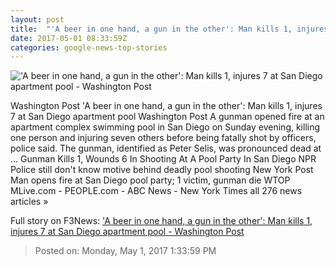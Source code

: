 ```yaml
---
layout: post
title:  "'A beer in one hand, a gun in the other': Man kills 1, injures 7 at San Diego apartment pool - Washington Post"
date: 2017-05-01 08:33:59Z
categories: google-news-top-stories
---
```


!['A beer in one hand, a gun in the other': Man kills 1, injures 7 at San Diego apartment pool - Washington Post](https://images.washingtonpost.com/?url=http://img.washingtonpost.com/news/morning-mix/wp-content/uploads/sites/21/2017/05/sandiegoframegrab.jpeg&w=1484&op=resize&opt=1&filter=antialias)

Washington Post 'A beer in one hand, a gun in the other': Man kills 1, injures 7 at San Diego apartment pool Washington Post A gunman opened fire at an apartment complex swimming pool in San Diego on Sunday evening, killing one person and injuring seven others before being fatally shot by officers, police said. The gunman, identified as Peter Selis, was pronounced dead at ... Gunman Kills 1, Wounds 6 In Shooting At A Pool Party In San Diego NPR Police still don't know motive behind deadly pool shooting New York Post Man opens fire at San Diego pool party; 1 victim, gunman die WTOP MLive.com - PEOPLE.com - ABC News - New York Times all 276 news articles »


Full story on F3News: ['A beer in one hand, a gun in the other': Man kills 1, injures 7 at San Diego apartment pool - Washington Post](http://www.f3nws.com/n/DQmZUB)

> Posted on: Monday, May 1, 2017 1:33:59 PM
